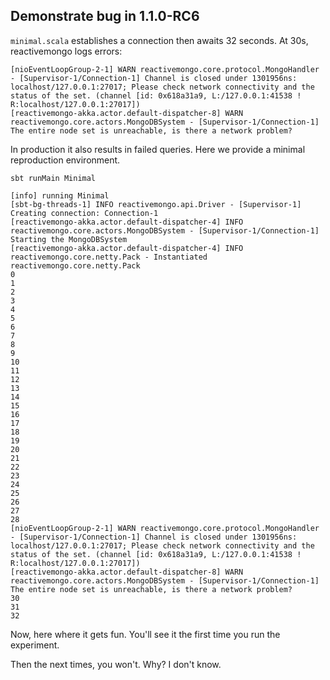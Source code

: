 Demonstrate bug in 1.1.0-RC6
-----------

`minimal.scala` establishes a connection then awaits 32 seconds.
At 30s, reactivemongo logs errors:
```
[nioEventLoopGroup-2-1] WARN reactivemongo.core.protocol.MongoHandler - [Supervisor-1/Connection-1] Channel is closed under 1301956ns: localhost/127.0.0.1:27017; Please check network connectivity and the status of the set. (channel [id: 0x618a31a9, L:/127.0.0.1:41538 ! R:localhost/127.0.0.1:27017])
[reactivemongo-akka.actor.default-dispatcher-8] WARN reactivemongo.core.actors.MongoDBSystem - [Supervisor-1/Connection-1] The entire node set is unreachable, is there a network problem?
```
In production it also results in failed queries. Here we provide a minimal reproduction environment.

```
sbt runMain Minimal
```

```
[info] running Minimal
[sbt-bg-threads-1] INFO reactivemongo.api.Driver - [Supervisor-1] Creating connection: Connection-1
[reactivemongo-akka.actor.default-dispatcher-4] INFO reactivemongo.core.actors.MongoDBSystem - [Supervisor-1/Connection-1] Starting the MongoDBSystem
[reactivemongo-akka.actor.default-dispatcher-4] INFO reactivemongo.core.netty.Pack - Instantiated reactivemongo.core.netty.Pack
0
1
2
3
4
5
6
7
8
9
10
11
12
13
14
15
16
17
18
19
20
21
22
23
24
25
26
27
28
[nioEventLoopGroup-2-1] WARN reactivemongo.core.protocol.MongoHandler - [Supervisor-1/Connection-1] Channel is closed under 1301956ns: localhost/127.0.0.1:27017; Please check network connectivity and the status of the set. (channel [id: 0x618a31a9, L:/127.0.0.1:41538 ! R:localhost/127.0.0.1:27017])
[reactivemongo-akka.actor.default-dispatcher-8] WARN reactivemongo.core.actors.MongoDBSystem - [Supervisor-1/Connection-1] The entire node set is unreachable, is there a network problem?
30
31
32
```

Now, here where it gets fun. You'll see it the first time you run the experiment.

Then the next times, you won't. Why? I don't know.
